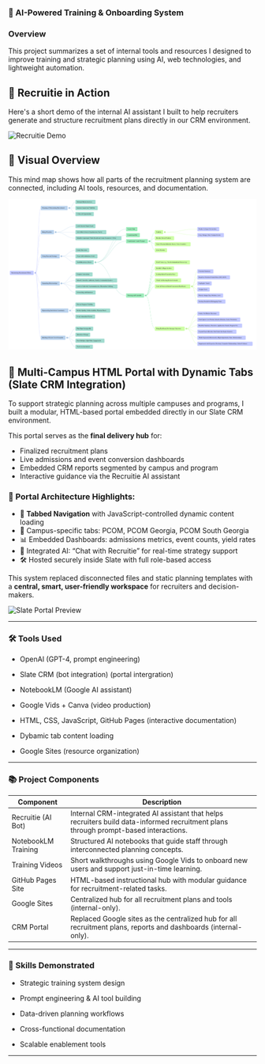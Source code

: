 ### 📂 AI-Powered Training & Onboarding System

### Overview
This project summarizes a set of internal tools and resources I designed to improve training and strategic planning using AI, web technologies, and lightweight automation.

## 🎥 Recruitie in Action
Here's a short demo of the internal AI assistant I built to help recruiters generate and structure recruitment plans directly in our CRM environment.

![Recruitie Demo](Recruitie-Gif.gif)

## 🧠 Visual Overview

This mind map shows how all parts of the recruitment planning system are connected, including AI tools, resources, and documentation.

![NotebookLM Mind Map](Recruitment%20Visits%20Mind%20Map.png) 

## 🧭 Multi-Campus HTML Portal with Dynamic Tabs (Slate CRM Integration)

To support strategic planning across multiple campuses and programs, I built a modular, HTML-based portal embedded directly in our Slate CRM environment.

This portal serves as the **final delivery hub** for:
- Finalized recruitment plans
- Live admissions and event conversion dashboards
- Embedded CRM reports segmented by campus and program
- Interactive guidance via the Recruitie AI assistant

### 🧩 Portal Architecture Highlights:
- 🔄 **Tabbed Navigation** with JavaScript-controlled dynamic content loading
- 🏫 Campus-specific tabs: PCOM, PCOM Georgia, PCOM South Georgia
- 📊 Embedded Dashboards: admissions metrics, event counts, yield rates
- 🧠 Integrated AI: “Chat with Recruitie” for real-time strategy support
- 🛠️ Hosted securely inside Slate with full role-based access

This system replaced disconnected files and static planning templates with a **central, smart, user-friendly workspace** for recruiters and decision-makers.

![Slate Portal Preview](images/slate-portal-preview.png)

---
### 🛠️ Tools Used

- OpenAI (GPT-4, prompt engineering)

- Slate CRM (bot integration) (portal intergration) 

- NotebookLM (Google AI assistant)

- Google Vids + Canva (video production)

- HTML, CSS, JavaScript,  GitHub Pages (interactive documentation)

- Dybamic tab content loading 

- Google Sites (resource organization)
---
### 📚 Project Components
| Component            | Description |
|---------------------|-------------|
| Recruitie (AI Bot)  | Internal CRM-integrated AI assistant that helps recruiters build data-informed recruitment plans through prompt-based interactions. |
| NotebookLM Training | Structured AI notebooks that guide staff through interconnected planning concepts. |
| Training Videos     | Short walkthroughs using Google Vids to onboard new users and support just-in-time learning. |
| GitHub Pages Site   | HTML-based instructional hub with modular guidance for recruitment-related tasks. |
| Google Sites        | Centralized hub for all recruitment plans and tools (internal-only). |
| CRM Portal          | Replaced Google sites as the centralized hub for all recruitment plans, reports and dashboards (internal-only). |
---
### 🎯 Skills Demonstrated

- Strategic training system design

- Prompt engineering & AI tool building

- Data-driven planning workflows

- Cross-functional documentation

- Scalable enablement tools
---
